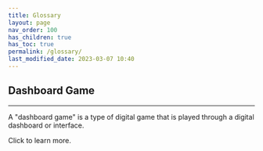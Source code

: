 ```yaml
---
title: Glossary
layout: page
nav_order: 100
has_children: true
has_toc: true
permalink: /glossary/
last_modified_date: 2023-03-07 10:40
---
```



## Dashboard Game
----------------

A "dashboard game" is a type of digital game that is played through a digital dashboard or interface.

Click to learn more.

